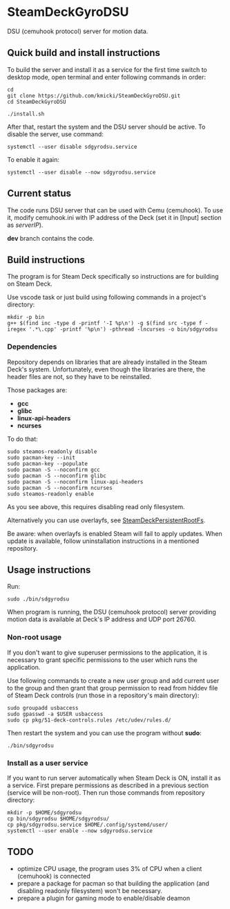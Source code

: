 # SteamDeckGyroDSU
DSU (cemuhook protocol) server for motion data.

## Quick build and install instructions

To build the server and install it as a service for the first time switch to desktop mode, open terminal and enter following commands in order:

    cd
    git clone https://github.com/kmicki/SteamDeckGyroDSU.git
    cd SteamDeckGyroDSU
    
    ./install.sh
    
After that, restart the system and the DSU server should be active.
To disable the server, use command:

    systemctl --user disable sdgyrodsu.service
    
To enable it again:

    systemctl --user disable --now sdgyrodsu.service

## Current status

The code runs DSU server that can be used with Cemu (cemuhook). To use it, modify cemuhook.ini with IP address of the Deck (set it in \[Input\] section as _serverIP_).

 **dev** branch contains the code.

## Build instructions

The program is for Steam Deck specifically so instructions are for building on Steam Deck.

Use vscode task or just build using following commands in a project's directory:

    mkdir -p bin
    g++ $(find inc -type d -printf '-I %p\n') -g $(find src -type f -iregex '.*\.cpp' -printf '%p\n') -pthread -lncurses -o bin/sdgyrodsu
    
### Dependencies

Repository depends on libraries that are already installed in the Steam Deck's system. Unfortunately, even though the libraries are there, the header files are not, so they have to be reinstalled.

Those packages are:
- **gcc**
- **glibc**
- **linux-api-headers**
- **ncurses**

To do that:

    sudo steamos-readonly disable
    sudo pacman-key --init
    sudo pacman-key --populate
    sudo pacman -S --noconfirm gcc
    sudo pacman -S --noconfirm glibc
    sudo pacman -S --noconfirm linux-api-headers
    sudo pacman -S --noconfirm ncurses
    sudo steamos-readonly enable
    
As you see above, this requires disabling read only filesystem. 

Alternatively you can use overlayfs, see [SteamDeckPersistentRootFs](https://github.com/Chloe-ko/SteamDeckPersistentRootFs).

Be aware: when overlayfs is enabled Steam will fail to apply updates. When update is available, follow uninstallation instructions in a mentioned repository.
  
## Usage instructions

Run:

    sudo ./bin/sdgyrodsu

When program is running, the DSU (cemuhook protocol) server providing motion data is available at Deck's IP address and UDP port 26760.

### Non-root usage
  
If you don't want to give superuser permissions to the application, it is necessary to grant specific permissions to the user which runs the application.

Use following commands to create a new user group and add current user to the group and then grant that group permission to read from hiddev file of Steam Deck controls (run those in a repository's main directory):

    sudo groupadd usbaccess
    sudo gpasswd -a $USER usbaccess
    sudo cp pkg/51-deck-controls.rules /etc/udev/rules.d/
    
Then restart the system and you can use the program without **sudo**:

    ./bin/sdgyrodsu

### Install as a user service

If you want to run server automatically when Steam Deck is ON, install it as a service.
First prepare permissions as described in a previous section (service will be non-root).
Then run those commands from repository directory:

    mkdir -p $HOME/sdgyrodsu
    cp bin/sdgyrodsu $HOME/sdgyrodsu/
    cp pkg/sdgyrodsu.service $HOME/.config/systemd/user/
    systemctl --user enable --now sdgyrodsu.service

## TODO

- optimize CPU usage, the program uses 3% of CPU when a client (cemuhook) is connected
- prepare a package for pacman so that building the application (and disabling readonly filesystem) won't be necessary.
- prepare a plugin for gaming mode to enable/disable deamon
